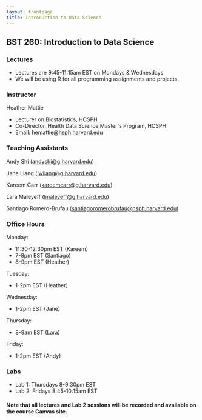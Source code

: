 ```yaml
---
layout: frontpage
title: Introduction to Data Science
---
```


## BST 260: Introduction to Data Science

### Lectures

* Lectures are 9:45-11:15am EST on Mondays & Wednesdays
* We will be using R for all programming assignments and projects. 

### Instructor

Heather Mattie

* Lecturer on Biostatistics, HCSPH
* Co-Director, Health Data Science Master's Program, HCSPH
* Email: hemattie@hsph.harvard.edu


### Teaching Assistants
Andy Shi (andyshi@g.harvard.edu)

Jane Liang (jwliang@g.harvard.edu)

Kareem Carr (kareemcarr@g.harvard.edu)

Lara Maleyeff (lmaleyeff@g.harvard.edu)

Santiago Romero-Brufau (santiagoromerobrufau@hsph.harvard.edu)

### Office Hours
Monday: 
  * 11:30-12:30pm EST (Kareem)
  * 7-8pm EST (Santiago)
  * 8-9pm EST (Heather)
  
Tuesday:
  * 1-2pm EST (Heather)
  
Wednesday:
  * 1-2pm EST (Jane)
  
Thursday:
  * 8-9am EST (Lara)
  
Friday:
  * 1-2pm EST (Andy)

### Labs
* Lab 1: Thursdays 8-9:30pm EST
* Lab 2: Fridays 8:45-10:15am EST

#### Note that all lectures and Lab 2 sessions will be recorded and available on the course Canvas site.
